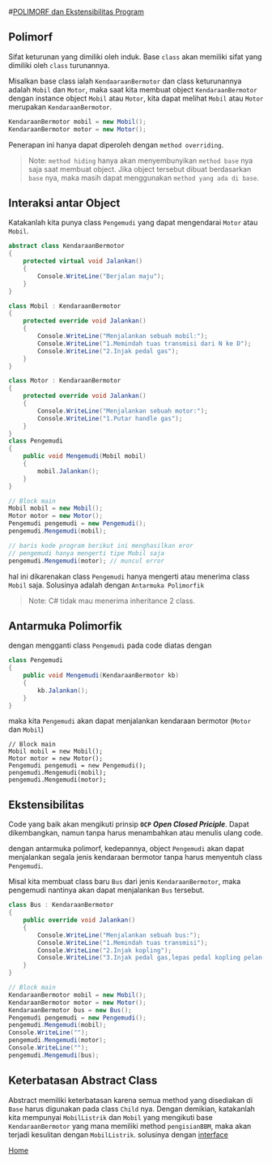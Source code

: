 #<ins>POLIMORF dan Ekstensibilitas Program</ins>

## Polimorf

Sifat keturunan yang dimiliki oleh induk. Base `class` akan memiliki sifat yang dimiliki oleh `class` turunannya.

Misalkan base class ialah `KendaaraanBermotor` dan class keturunannya adalah `Mobil` dan `Motor`, maka saat kita membuat object `KendaraanBermotor` dengan instance object `Mobil` atau `Motor`, kita dapat melihat `Mobil` atau `Motor` merupakan `KendaraanBermotor`.

```csharp
KendaraanBermotor mobil = new Mobil();
KendaraanBermotor motor = new Motor();
```

Penerapan ini hanya dapat diperoleh dengan `method overriding`.

> Note: `method hiding` hanya akan menyembunyikan `method base` nya saja saat membuat object. Jika object tersebut dibuat berdasarkan `base` nya, maka masih dapat menggunakan `method yang ada di base`.

## Interaksi antar Object

Katakanlah kita punya class `Pengemudi` yang dapat mengendarai `Motor` atau `Mobil`.

```csharp
abstract class KendaraanBermotor
{
    protected virtual void Jalankan()
    {
        Console.WriteLine("Berjalan maju");
    }
}

class Mobil : KendaraanBermotor
{
    protected override void Jalankan()
    {
        Console.WriteLine("Menjalankan sebuah mobil:");
        Console.WriteLine("1.Memindah tuas transmisi dari N ke D");
        Console.WriteLine("2.Injak pedal gas");
    }
}

class Motor : KendaraanBermotor
{
    protected override void Jalankan()
    {
        Console.WriteLine("Menjalankan sebuah motor:");
        Console.WriteLine("1.Putar handle gas");
    }
}
class Pengemudi
{
    public void Mengemudi(Mobil mobil)
    {
        mobil.Jalankan();
    }
}

// Block main
Mobil mobil = new Mobil();
Motor motor = new Motor();
Pengemudi pengemudi = new Pengemudi();
pengemudi.Mengemudi(mobil);

// baris kode program berikut ini menghasilkan eror
// pengemudi hanya mengerti tipe Mobil saja
pengemudi.Mengemudi(motor); // muncul error
```

hal ini dikarenakan class `Pengemudi` hanya mengerti atau menerima class `Mobil` saja. Solusinya adalah dengan `Antarmuka Polimorfik`

> Note:
> C# tidak mau menerima inheritance 2 class.

## Antarmuka Polimorfik

dengan mengganti class `Pengemudi` pada code diatas dengan

```csharp
class Pengemudi
{
    public void Mengemudi(KendaraanBermotor kb)
    {
        kb.Jalankan();
    }
}
```

maka kita `Pengemudi` akan dapat menjalankan kendaraan bermotor (`Motor` dan `Mobil`)

```Csharp
// Block main
Mobil mobil = new Mobil();
Motor motor = new Motor();
Pengemudi pengemudi = new Pengemudi();
pengemudi.Mengemudi(mobil);
pengemudi.Mengemudi(motor);
```

## Ekstensibilitas

Code yang baik akan mengikuti prinsip **`OCP`** **_Open Closed Priciple_**. Dapat dikembangkan, namun tanpa harus menambahkan atau menulis ulang code.

dengan antarmuka polimorf, kedepannya, object `Pengemudi` akan dapat menjalankan segala jenis kendaraan bermotor tanpa harus menyentuh class `Pengemudi`.

Misal kita membuat class baru `Bus` dari jenis `KendaraanBermotor`, maka pengemudi nantinya akan dapat menjalankan `Bus` tersebut.
```csharp
class Bus : KendaraanBermotor
{
    public override void Jalankan()
    {
        Console.WriteLine("Menjalankan sebuah bus:");
        Console.WriteLine("1.Memindah tuas transmisi");
        Console.WriteLine("2.Injak kopling");
        Console.WriteLine("3.Injak pedal gas,lepas pedal kopling pelan-pelan");
    }
}

// Block main
KendaraanBermotor mobil = new Mobil();
KendaraanBermotor motor = new Motor();
KendaraanBermotor bus = new Bus();
Pengemudi pengemudi = new Pengemudi();
pengemudi.Mengemudi(mobil);
Console.WriteLine("");
pengemudi.Mengemudi(motor);
Console.WriteLine("");
pengemudi.Mengemudi(bus);
```

## Keterbatasan Abstract Class
Abstract memiliki keterbatasan karena semua method yang disediakan di `Base` harus digunakan pada class `Child` nya. Dengan demikian, katakanlah kita mempunyai `MobilListrik` dan `Mobil` yang mengikuti base `KendaraanBermotor` yang mana memiliki method `pengisianBBM`, maka akan terjadi kesulitan dengan `MobilListrik`. solusinya dengan [interface](Interface/interface.md)

[Home](../README.md)
